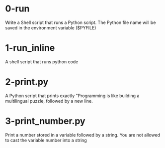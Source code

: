 # 0-run
Write a Shell script that runs a Python script.
The Python file name will be saved in the environment variable ($PYFILE)
# 1-run_inline
A shell script that runs python code
# 2-print.py
A Python script that prints exactly "Programming is like building a multilingual puzzle, followed by a new line.
# 3-print_number.py
Print a number stored in a variable followed by a string. You are not allowed to cast the variable number into a string 
